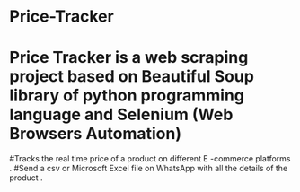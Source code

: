 # Price-Tracker
# Price Tracker is a web scraping project based on Beautiful Soup library of python programming language and Selenium (Web Browsers Automation)
#Tracks the real time price of a product on different E -commerce platforms .
#Send a csv or Microsoft Excel file on WhatsApp with all the details of the product .
